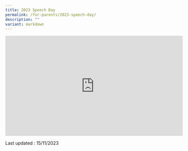 ```yaml
---
title: 2023 Speech Day
permalink: /for-parents/2023-speech-day/
description: ""
variant: markdown
---
```

<iframe allowfullscreen="" allow="accelerometer; autoplay; clipboard-write; encrypted-media; gyroscope; picture-in-picture; web-share" frameborder="0" title="YouTube video player" src="https://www.youtube.com/embed/zn_nIBppDoQ?si=wfxPzg0xpfXjplXK" height="315" width="560"></iframe>

<!-- Program booklet : [2023 Speech Day Booklet](/files/2023_Speech_Day_Programme_Booklet.pdf)
-->
Last updated : 15/11/2023